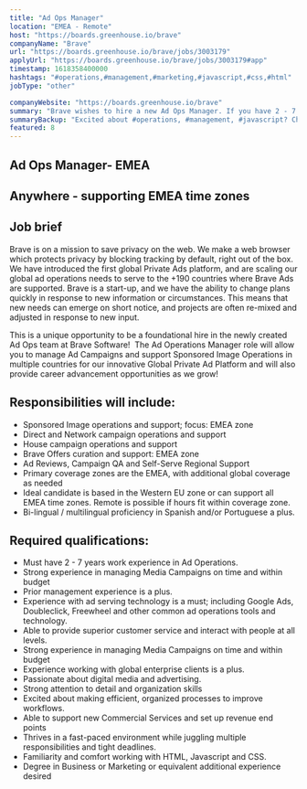 ```yaml
---
title: "Ad Ops Manager"
location: "EMEA - Remote"
host: "https://boards.greenhouse.io/brave"
companyName: "Brave"
url: "https://boards.greenhouse.io/brave/jobs/3003179"
applyUrl: "https://boards.greenhouse.io/brave/jobs/3003179#app"
timestamp: 1618358400000
hashtags: "#operations,#management,#marketing,#javascript,#css,#html"
jobType: "other"

companyWebsite: "https://boards.greenhouse.io/brave"
summary: "Brave wishes to hire a new Ad Ops Manager. If you have 2 - 7 years work experience in Ad Operations, consider applying."
summaryBackup: "Excited about #operations, #management, #javascript? Check out this job post!"
featured: 8
---
```


## Ad Ops Manager- EMEA

## Anywhere - supporting EMEA time zones

## Job brief

Brave is on a mission to save privacy on the web. We make a web browser which protects privacy by blocking tracking by default, right out of the box. We have introduced the first global Private Ads platform, and are scaling our global ad operations needs to serve to the +190 countries where Brave Ads are supported. Brave is a start-up, and we have the ability to change plans quickly in response to new information or circumstances. This means that new needs can emerge on short notice, and projects are often re-mixed and adjusted in response to new input.

This is a unique opportunity to be a foundational hire in the newly created Ad Ops team at Brave Software!  The Ad Operations Manager role will allow you to manage Ad Campaigns and support Sponsored Image Operations in multiple countries for our innovative Global Private Ad Platform and will also provide career advancement opportunities as we grow!

## Responsibilities will include:

*   Sponsored Image operations and support; focus: EMEA zone
*   Direct and Network campaign operations and support 
*   House campaign operations and support
*   Brave Offers curation and support: EMEA zone
*   Ad Reviews, Campaign QA and Self-Serve Regional Support
*   Primary coverage zones are the EMEA, with additional global coverage as needed
*   Ideal candidate is based in the Western EU zone or can support all EMEA time zones. Remote is possible if hours fit within coverage zone. 
*   Bi-lingual / multilingual proficiency in Spanish and/or Portuguese a plus.

## Required qualifications: 

*   Must have 2 - 7 years work experience in Ad Operations.
*   Strong experience in managing Media Campaigns on time and within budget
*   Prior management experience is a plus.
*   Experience with ad serving technology is a must; including Google Ads, Doubleclick, Freewheel and other common ad operations tools and technology.
*   Able to provide superior customer service and interact with people at all levels.
*   Strong experience in managing Media Campaigns on time and within budget
*   Experience working with global enterprise clients is a plus.
*   Passionate about digital media and advertising.
*   Strong attention to detail and organization skills
*   Excited about making efficient, organized processes to improve workflows.
*   Able to support new Commercial Services and set up revenue end points
*   Thrives in a fast-paced environment while juggling multiple responsibilities and tight deadlines.
*   Familiarity and comfort working with HTML, Javascript and CSS.
*   Degree in Business or Marketing or equivalent additional experience desired
